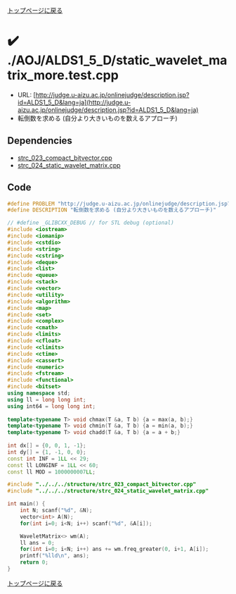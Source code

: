 <!-- mathjax config similar to math.stackexchange -->
<script type="text/javascript" async
  src="https://cdnjs.cloudflare.com/ajax/libs/mathjax/2.7.5/MathJax.js?config=TeX-MML-AM_CHTML">
</script>
<script type="text/x-mathjax-config">
  MathJax.Hub.Config({
    TeX: { equationNumbers: { autoNumber: "AMS" }},
    tex2jax: {
      inlineMath: [ ['$','$'] ],
      processEscapes: true
    },
    "HTML-CSS": { matchFontHeight: false },
    displayAlign: "left",
    displayIndent: "2em"
  });
</script>

<script type="text/javascript" src="https://cdnjs.cloudflare.com/ajax/libs/jquery/3.4.1/jquery.min.js"></script>
<link rel="stylesheet" href="../../../css/copy-button.css" />
<script type="text/javascript" src="../../../js/balloons.js"></script>
<script type="text/javascript" src="../../../js/copy-button.js"></script>



[トップページに戻る](../../../index.html)

# :heavy_check_mark: ./AOJ/ALDS1\_5\_D/static\_wavelet\_matrix\_more.test.cpp

* URL: [http://judge.u-aizu.ac.jp/onlinejudge/description.jsp?id=ALDS1_5_D&lang=ja](http://judge.u-aizu.ac.jp/onlinejudge/description.jsp?id=ALDS1_5_D&lang=ja)
* 転倒数を求める (自分より大きいものを数えるアプローチ)

## Dependencies
* [strc\_023\_compact\_bitvector.cpp](../../../library/strc_023_compact_bitvector.cpp.html)
* [strc\_024\_static\_wavelet\_matrix.cpp](../../../library/strc_024_static_wavelet_matrix.cpp.html)

## Code

```cpp
#define PROBLEM "http://judge.u-aizu.ac.jp/onlinejudge/description.jsp?id=ALDS1_5_D&lang=ja"
#define DESCRIPTION "転倒数を求める (自分より大きいものを数えるアプローチ)"

// #define _GLIBCXX_DEBUG // for STL debug (optional)
#include <iostream>
#include <iomanip>
#include <cstdio>
#include <string>
#include <cstring>
#include <deque>
#include <list>
#include <queue>
#include <stack>
#include <vector>
#include <utility>
#include <algorithm>
#include <map>
#include <set>
#include <complex>
#include <cmath>
#include <limits>
#include <cfloat>
#include <climits>
#include <ctime>
#include <cassert>
#include <numeric>
#include <fstream>
#include <functional>
#include <bitset>
using namespace std;
using ll = long long int;
using int64 = long long int;
 
template<typename T> void chmax(T &a, T b) {a = max(a, b);}
template<typename T> void chmin(T &a, T b) {a = min(a, b);}
template<typename T> void chadd(T &a, T b) {a = a + b;}
 
int dx[] = {0, 0, 1, -1};
int dy[] = {1, -1, 0, 0};
const int INF = 1LL << 29;
const ll LONGINF = 1LL << 60;
const ll MOD = 1000000007LL;

#include "../../../structure/strc_023_compact_bitvector.cpp"
#include "../../../structure/strc_024_static_wavelet_matrix.cpp"

int main() {
    int N; scanf("%d", &N);
    vector<int> A(N);
    for(int i=0; i<N; i++) scanf("%d", &A[i]);

    WaveletMatrix<> wm(A);
    ll ans = 0;
    for(int i=0; i<N; i++) ans += wm.freq_greater(0, i+1, A[i]);
    printf("%lld\n", ans);
    return 0;
}

```

[トップページに戻る](../../../index.html)
